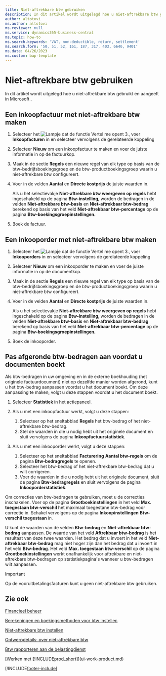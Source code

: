 ```yaml
---
title: Niet-aftrekbare btw gebruiken
description: In dit artikel wordt uitgelegd hoe u niet-aftrekbare btw gebruikt en aangeeft in Microsoft .
author: altotovi
ms.author: altotovi
ms.reviewer: null
ms.service: dynamics365-business-central
ms.topic: how-to
ms.search.keywords: 'VAT, non-deductible, return, settlement'
ms.search.form: '50, 51, 52, 161, 187, 317, 403, 6640, 9401'
ms.date: 04/26/2023
ms.custom: bap-template
---
```


# Niet-aftrekbare btw gebruiken

In dit artikel wordt uitgelegd hoe u niet-aftrekbare btw gebruikt en aangeeft in Microsoft .

## Een inkoopfactuur met niet-aftrekbare btw maken

1. Selecteer het ![Lampje dat de functie Vertel me opent 3.](media/ui-search/search_small.png "Vertel me wat u wilt doen"), voer **Inkoopfacturen** in en selecteer vervolgens de gerelateerde koppeling
2. Selecteer **Nieuw** om een inkoopfactuur te maken en voer de juiste informatie in op de factuurkop.
3. Maak in de sectie **Regels** een nieuwe regel van elk type op basis van de btw-bedrijfsboekingsgroep en de btw-productboekingsgroep waarin u niet-aftrekbare btw configureert.
4. Voer in de velden **Aantal** en **Directe kostprijs** de juiste waarden in.

    Als u het selectievakje **Niet-aftrekbare btw weergeven op regels** hebt ingeschakeld op de pagina **Btw-instelling**, worden de bedragen in de velden **Niet-aftrekbare btw-basis** en **Niet-aftrekbaar btw-bedrag** berekend op basis van het veld **Niet-aftrekbaar btw-percentage** op de pagina **Btw-boekingsgroepinstellingen**.

5. Boek de factuur.

## Een inkooporder met niet-aftrekbare btw maken

1. Selecteer het ![Lampje dat de functie Vertel me opent 3.](media/ui-search/search_small.png "Vertel me wat u wilt doen"), voer **Inkooporders** in en selecteer vervolgens de gerelateerde koppeling
2. Selecteer **Nieuw** om een inkooporder te maken en voer de juiste informatie in op de documentkop.
3. Maak in de sectie **Regels** een nieuwe regel van elk type op basis van de btw-bedrijfsboekingsgroep en de btw-productboekingsgroep waarin u niet-aftrekbare btw configureert.
4. Voer in de velden **Aantal** en **Directe kostprijs** de juiste waarden in.

    Als u het selectievakje **Niet-aftrekbare btw weergeven op regels** hebt ingeschakeld op de pagina **Btw-instelling**, worden de bedragen in de velden **Niet-aftrekbare btw-basis** en **Niet-aftrekbaar btw-bedrag** berekend op basis van het veld **Niet-aftrekbaar btw-percentage** op de pagina **Btw-boekingsgroepinstellingen**.

5. Boek de inkooporder.

## Pas afgeronde btw-bedragen aan voordat u documenten boekt

Als btw-bedragen in uw omgeving en in de externe boekhouding (het originele factuurdocument) niet op dezelfde manier worden afgerond, kunt u het btw-bedrag aanpassen voordat u het document boekt. Om deze aanpassing te maken, volgt u deze stappen voordat u het document boekt.

1. Selecteer **Statistiek** in het actiepaneel.
2. Als u met een inkoopfactuur werkt, volgt u deze stappen:

    1. Selecteer op het sneltabblad **Regels** het btw-bedrag of het niet-aftrekbare btw-bedrag.
    2. Stel de waarden in die u nodig hebt uit het originele document en sluit vervolgens de pagina **Inkoopfactuurstatistiek**.

3.  Als u met een inkooporder werkt, volgt u deze stappen:

    1. Selecteer op het sneltabblad **Facturering** **Aantal btw-regels** om de pagina **Btw-bedragregels** te openen.
    2. Selecteer het btw-bedrag of het niet-aftrekbare btw-bedrag dat u wilt corrigeren.
    3. Voer de waarden in die u nodig hebt uit het originele document, sluit de pagina **Btw-bedragregels** en sluit vervolgens de pagina **Inkooporderstatistiek**.

Om correcties van btw-bedragen te gebruiken, moet u de correcties inschakelen. Voer op de pagina **Grootboekinstellingen** in het veld **Max. toegestaan btw-verschil** het maximaal toegestane btw-bedrag voor correctie in. Schakel vervolgens op de pagina **Inkoopinstellingen** **Btw-verschil toegestaan** in.

U kunt de waarden van de velden **Btw-bedrag** en **Niet-aftrekbaar btw-bedrag** aanpassen. De waarde van het veld **Aftrekbaar btw-bedrag** is het resultaat van deze twee waarden. Het bedrag dat u invoert in het veld **Niet-aftrekbaar btw-bedrag** mag niet hoger zijn dan het bedrag dat u invoert in het veld **Btw-bedrag**. Het veld **Max. toegestaan btw-verschil** op de pagina **Grootboekinstellingen** werkt onafhankelijk voor aftrekbare en niet-aftrekbare btw-bedragen op statistiekpagina's wanneer u btw-bedragen wilt aanpassen.

> [!IMPORTANT]
> Op de vooruitbetalingsfacturen kunt u geen niet-aftrekbare btw gebruiken.

## Zie ook

[Financieel beheer](finance.md)

[Berekeningen en boekingsmethoden voor btw instellen](finance-setup-vat.md)  

[Niet-aftrekbare btw instellen](finance-setup-nondeductible-vat.md)

[Ontwerpdetails: over niet-aftrekbare btw](design-details-nondeductible-vat.md)

[Btw rapporteren aan de belastingdienst](finance-how-report-vat.md)

[Werken met [!INCLUDE[prod_short](includes/prod_short.md)]](ui-work-product.md)

[!INCLUDE[footer-include](includes/footer-banner.md)]
